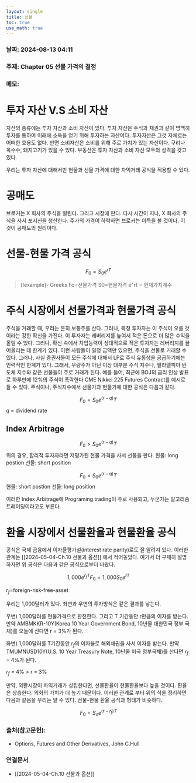 ```yaml
---
layout: single
title: 선물
toc: true
use_math: true
---
```

### 날짜: 2024-08-13 04:11

### 주제: Chapter 05 선물 가격의 결정

### 메모: 

# 투자 자산 V.S 소비 자산

자산의 종류에는 투자 자산과 소비 자산이 있다. 투자 자산은 주식과 채권과 같이 명백히 투자를 통하여 미래에 소득을 얻기 위해 투자하는 자산이다. 투자자산은 그것 자체로는 어떠한 효용도 없다. 반면 소비자산은 소비를 위해 주로 가치가 있는 자산이다. 구리나 옥수수, 돼지고기가 있을 수 있다. 부동산은 투자 자산과 소비 자산 모두의 성격을 갖고 있다.

우리는 투자 자산에 대해서만 현물과 선물 가격에 대한 차익거래 공식을 적용할 수 있다.

# 공매도

브로커는 X 회사의 주식을 빌린다. 그리고 시장에 판다. 다시 시간이 지나, X 회사의 주식을 사서 포지션을 청산한다. 주가의 가격이 하락하면 브로커는 이득을 볼 것이다. 이 것이 공매도의 원리이다.

# 선물-현물 가격 공식

$$
F_0=S_0e^{rT}
$$

> [!example]- Greeks
> Fo=선물가격
> S0=현물가격
> e^rt = 현재가치계수


# 주식 시장에서 선물가격과 현물가격 공식

주식을 거래할 때, 우리는 흔히 보통주를 산다. 그러나, 특정 투자자는 이 주식이 오를 것이라는 강한 확신을 가진다. 이 투자자는 레버리지를 높여서 적은 돈으로 더 많은 수익을 올릴 수 있다. 그러나, 확신 속에서 차입능력이 상대적으로 적은 투자자는 레버리지를 끌어올리는 데 한계가 있다. 이런 사람들이 일정 금액만 있으면, 주식을 선물로 거래할 수 있다. 그러나, 사실 증권사들이 모든 주식에 대해서 LP로 주식 유동성을 공급하기에는 인력적인 한계가 있다. 그래서, 우량주가 아닌 이상 대부분 주식 지수나, 필라델피아 반도체 지수와 같은 선물들이 주로 거래가 된다. 예를 들어, 최근에 BOJ의 금리 인상 발표로 하루만에 12%의 주식이 폭락한다 CME Nikkei 225 Futures Contract를 예시로 들 수 있다.
주식이나, 주식지수에서 선물가과 현물가에 대한 공식은 다음과 같다.

$$F_0 = S_0e^{(r-q)}T$$
$q$ = dividend rate

## Index Arbitrage

$$F_0 > S_0e^{(r-q)}T$$
위의 경우, 합리적 투자자라면  저평가된 현물 가격을 사서 선물을 판다.
현물: long postion
선물: short position

$$F_0 < S_0e^{(r-q)}T$$
현물: short postion
선물: long position

이러한 Index Arbitrage에 Programing trading이 주로 사용되고, 누군가는 알고리즘 트레이딩이라고도 부른다.


# 환율 시장에서 선물환율과 현물환율 공식

공식은 국제 금융에서 이자율평가설(interest rate parity)로도 잘 알려져 있다. 이러한 관계는 [[2024-05-04-Ch.10 선물과 옵션]] 에서 적어놓았다. 여기서 더 구체히 설명하자면 위 공식은 다음과 같은 공식으로부터 나왔다.

$$
1,000e^{r_{f}T}F_0=1,000S_0e^{rT}
$$

 $r_{f}$=foreign-risk-free-asset

우리는 1,000달러가 있다. 좌변과 우변의 투자방식은 같은 결과를 낳는다.

우변) 1,000달러를 현물가격으로 환전한다. 그리고 T 기간동안 r만큼의 이자를 받는다. 만약 AMBMKKR-10Y(Korea 10 Year Government Bond, 10년물 대한민국 정부 국채)를 오늘에 산다면 r = 3%가 된다.

좌변) 1,000달러를 T기간동안 $r_f$의 이자율로 해외채권을 사서 이자를 받는다. 만약 TMUMNUSD10Y(U.S. 10 Year Treasury Note, 10년물 미국 정부국채)를 산다면 $r_f$ = 4%가 된다.

$r_{f}$ = 4% > r = 3% 

만약, 외환시장이 차익거래가 성립한다면, 선물환율이 현물환율보다 높을 것이다. 환율은 상승한다. 외화의 가치가 더 높기 때문이다. 이러한 관계로 부터 위의 식을 정리하면 다음과 같음을 우리는 알 수 있다. 선물-현물 환율 공식과 형태가 비슷하다.


$$
F_0=S_oe^{(r-r_f)T}
$$


### 출처(참고문헌):
- Options, Futures and Other Derivatives, John C.Hull

### 연결문서
- [[2024-05-04-Ch.10 선물과 옵션]]